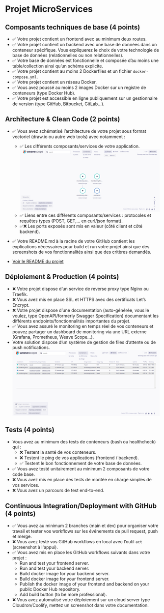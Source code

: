 # Projet MicroServices

## Composants techniques de base (4 points)

 - ✅ Votre projet contient un frontend avec au minimum deux routes.
 - ✅ Votre projet contient un backend avec une base de données dans un conteneur spécifique. Vous expliquerez le choix de votre technologie de base de données (relationnelles ou non relationnelles).
 - ✅ Votre base de données est fonctionnelle et composée d’au moins une table/collection ainsi qu’un schéma explicite.
 - ✅ Votre projet contient au moins 2 Dockerfiles et un fichier `docker-compose.yml`.
 - ✅ Votre projet contient un réseau Docker.
 - ✅ Vous avez poussé au moins 2 images Docker sur un registre de conteneurs (type Docker Hub).
 - ✅ Votre projet est accessible en ligne publiquement sur un gestionnaire de version (type GitHub, Bitbucket, GitLab…). 


 ## Architecture & Clean Code (2 points)

- ✅ Vous avez schématisé l’architecture de votre projet sous format vectoriel (draw.io ou autre web tools) avec notamment :
  - ✅ Les différents composants/services de votre application.
  ![Architecture](./Screen/WeaveScope.PNG)
  - ✅ Liens entre ces différents composants/services : protocoles et requêtes types (POST, GET,… en curl/json format).
  - ✅❌ Les ports exposés sont mis en valeur (côté client et côté backend).
- ✅ Votre README.md à la racine de votre GitHub contient les explications nécessaires pour build et run votre projet ainsi que des screenshots de vos fonctionnalités ainsi que des critères demandés.

- [Voir le README du projet](./Monitoring/README.md)


## Déploiement & Production (4 points)

- ❌ Votre projet dispose d’un service de reverse proxy type Nginx ou Traefik.
- ❌ Vous avez mis en place SSL et HTTPS avec des certificats Let’s Encrypt.
- ❌ Votre projet dispose d’une documentation (auto-générée, vous le voulez, type OpenAPI/formerly Swagger Specification) documentant les différents endpoints/fonctionnalités importantes du projet.
- ✅ Vous avez assuré le monitoring en temps réel de vos conteneurs et pouvez partager un dashboard de monitoring via une URL externe (Grafana, Prometheus, Weave Scope…).
- Votre solution dispose d’un système de gestion de files d’attente ou de push notifications.
![Architecture](./Screen/WeaveScope-Dashboard.PNG)

## Tests (4 points)


- Vous avez au minimum des tests de conteneurs (bash ou healthcheck) qui :
  - ❌ Testent la santé de vos conteneurs.
  - ❌ Testent le ping de vos applications (frontend / backend).
  - ✅ Testent le bon fonctionnement de votre base de données.
- ✅ Vous avez testé unitairement au minimum 2 composants de votre code base.
- ❌ Vous avez mis en place des tests de montée en charge simples de vos services.
- ❌ Vous avez un parcours de test end-to-end.

## Continuous Integration/Deployment with GitHub (4 points)

- ✅ Vous avez au minimum 2 branches (main et dev) pour organiser votre travail et tester vos workflows sur les événements de pull request, push et merge.
- ❌ Vous avez testé vos GitHub workflows en local avec l’outil `act` (screenshot à l'appui).
- ✅ Vous avez mis en place les GitHub workflows suivants dans votre projet :
  - Run and test your frontend server.
  - Run and test your backend server.
  - Build docker image for your backend server.
  - Build docker image for your frontend server.
  - Publish the docker image of your frontend and backend on your public Docker Hub repository.
  - Add build button (to be more professional).
- ❌ Vous avez automatisé votre déploiement sur un cloud server type Cloudron/Coolify, mettez un screenshot dans votre documentation.